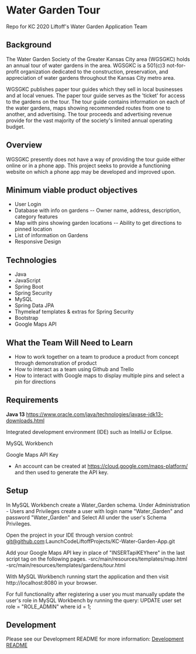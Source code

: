 # Water Garden Tour
Repo for KC 2020 Liftoff's Water Garden Application Team

## Background

The Water Garden Society of the Greater Kansas City area (WGSGKC) holds an annual tour of water gardens in the area. 
WGSGKC is a 501(c)3 not-for-profit organization dedicated to the construction, preservation, and appreciation of 
water gardens throughout the Kansas City metro area.

WGSGKC publishes paper tour guides which they sell in local businesses and at local venues. The paper tour guide 
serves as the 'ticket' for access to the gardens on the tour. The tour guide contains information on each of the 
water gardens, maps showing recommended routes from one to another, and advertising. The tour proceeds and 
advertising revenue provide for the vast majority of the society's limited annual operating budget.

## Overview 

WGSGKC presently does not have a way of providing the tour guide either online or in a phone app. This project seeks to
provide a functioning website on which a phone app may be developed and improved upon.

## Minimum viable product objectives

- User Login
- Database with info on gardens
-- Owner name, address, description, category features
- Map with pins showing garden locations
-- Ability to get directions to pinned location
- List of information on Gardens
- Responsive Design

## Technologies

- Java
- JavaScript
- Spring Boot
- Spring Security
- MySQL
- Spring Data JPA
- Thymeleaf templates & extras for Spring Security
- Bootstrap
- Google Maps API

## What the Team Will Need to Learn
- How to work together on a team to produce a product from concept through demonstration of product
- How to interact as a team using Github and Trello
- How to interact with Google maps to display multiple pins and select a pin for directions

## Requirements

**Java 13** 
https://www.oracle.com/java/technologies/javase-jdk13-downloads.html

Integrated development environment (IDE) such as IntelliJ or Eclipse. 

MySQL Workbench

Google Maps API Key 
- An account can be created at https://cloud.google.com/maps-platform/ and then used to generate the API key.  

## Setup

In MySQL Workbench create a Water_Garden schema. Under Administration - Users and Privileges create a user with login name "Water_Garden" and password "Water_Garden" and Select All under the user's Schema Privileges.

Open the project in your IDE through version control: git@github.com:LaunchCodeLiftoffProjects/KC-Water-Garden-App.git

Add your Google Maps API key in place of "INSERTapiKEYhere" in the last script tag on the following pages. 
-src/main/resources/templates/map.html
-src/main/resources/templates/gardens/tour.html

With MySQL Workbench running start the application and then visit http://localhost:8080 in your browser. 

For full functionality after registering a user you must manually update the user's role in MySQL Workbench by running the query: 
UPDATE user
set role = "ROLE_ADMIN"
where id = 1; 

## Development
Please see our Development README for more information:
[Development README](./Development.md)
